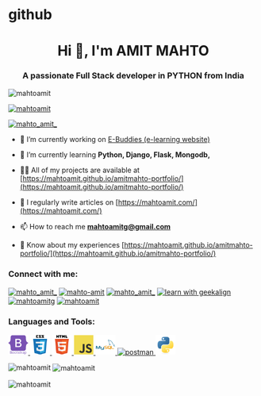 # github


<h1 align="center">Hi 👋, I'm AMIT MAHTO</h1>
<h3 align="center">A passionate Full Stack developer in PYTHON from India</h3>

<p align="left"> <img src="https://komarev.com/ghpvc/?username=mahtoamit&label=Profile%20views&color=0e75b6&style=flat" alt="mahtoamit" /> </p>

<p align="left"> <a href="https://github.com/ryo-ma/github-profile-trophy"><img src="https://github-profile-trophy.vercel.app/?username=mahtoamit" alt="mahtoamit" /></a> </p>

<p align="left"> <a href="https://twitter.com/mahto_amit_" target="blank"><img src="https://img.shields.io/twitter/follow/mahto_amit_?logo=twitter&style=for-the-badge" alt="mahto_amit_" /></a> </p>

- 🔭 I’m currently working on [E-Buddies (e-learning website)](https://ebuddies.000webhostapp.com/)

- 🌱 I’m currently learning **Python, Django, Flask, Mongodb,**

- 👨‍💻 All of my projects are available at [https://mahtoamit.github.io/amitmahto-portfolio/](https://mahtoamit.github.io/amitmahto-portfolio/)

- 📝 I regularly write articles on [https://mahtoamit.com/](https://mahtoamit.com/)

- 📫 How to reach me **mahtoamitg@gmail.com**

- 📄 Know about my experiences [https://mahtoamit.github.io/amitmahto-portfolio/](https://mahtoamit.github.io/amitmahto-portfolio/)

<h3 align="left">Connect with me:</h3>
<p align="left">
<a href="https://twitter.com/mahto_amit_" target="blank"><img align="center" src="https://raw.githubusercontent.com/rahuldkjain/github-profile-readme-generator/master/src/images/icons/Social/twitter.svg" alt="mahto_amit_" height="30" width="40" /></a>
<a href="https://linkedin.com/in/mahto-amit" target="blank"><img align="center" src="https://raw.githubusercontent.com/rahuldkjain/github-profile-readme-generator/master/src/images/icons/Social/linked-in-alt.svg" alt="mahto-amit" height="30" width="40" /></a>
<a href="https://instagram.com/mahto_amit_" target="blank"><img align="center" src="https://raw.githubusercontent.com/rahuldkjain/github-profile-readme-generator/master/src/images/icons/Social/instagram.svg" alt="mahto_amit_" height="30" width="40" /></a>
<a href="https://www.youtube.com/c/learn with geekalign" target="blank"><img align="center" src="https://raw.githubusercontent.com/rahuldkjain/github-profile-readme-generator/master/src/images/icons/Social/youtube.svg" alt="learn with geekalign" height="30" width="40" /></a>
<a href="https://www.hackerrank.com/mahtoamitg" target="blank"><img align="center" src="https://raw.githubusercontent.com/rahuldkjain/github-profile-readme-generator/master/src/images/icons/Social/hackerrank.svg" alt="mahtoamitg" height="30" width="40" /></a>
<a href="https://www.leetcode.com/mahtoamit" target="blank"><img align="center" src="https://raw.githubusercontent.com/rahuldkjain/github-profile-readme-generator/master/src/images/icons/Social/leet-code.svg" alt="mahtoamit" height="30" width="40" /></a>
</p>

<h3 align="left">Languages and Tools:</h3>
<p align="left"> <a href="https://getbootstrap.com" target="_blank" rel="noreferrer"> <img src="https://raw.githubusercontent.com/devicons/devicon/master/icons/bootstrap/bootstrap-plain-wordmark.svg" alt="bootstrap" width="40" height="40"/> </a> <a href="https://www.w3schools.com/css/" target="_blank" rel="noreferrer"> <img src="https://raw.githubusercontent.com/devicons/devicon/master/icons/css3/css3-original-wordmark.svg" alt="css3" width="40" height="40"/> </a> <a href="https://www.w3.org/html/" target="_blank" rel="noreferrer"> <img src="https://raw.githubusercontent.com/devicons/devicon/master/icons/html5/html5-original-wordmark.svg" alt="html5" width="40" height="40"/> </a> <a href="https://developer.mozilla.org/en-US/docs/Web/JavaScript" target="_blank" rel="noreferrer"> <img src="https://raw.githubusercontent.com/devicons/devicon/master/icons/javascript/javascript-original.svg" alt="javascript" width="40" height="40"/> </a> <a href="https://www.mysql.com/" target="_blank" rel="noreferrer"> <img src="https://raw.githubusercontent.com/devicons/devicon/master/icons/mysql/mysql-original-wordmark.svg" alt="mysql" width="40" height="40"/> </a> <a href="https://postman.com" target="_blank" rel="noreferrer"> <img src="https://www.vectorlogo.zone/logos/getpostman/getpostman-icon.svg" alt="postman" width="40" height="40"/> </a> <a href="https://www.python.org" target="_blank" rel="noreferrer"> <img src="https://raw.githubusercontent.com/devicons/devicon/master/icons/python/python-original.svg" alt="python" width="40" height="40"/> </a> </p>

<p><img align="left" src="https://github-readme-stats.vercel.app/api/top-langs?username=mahtoamit&show_icons=true&locale=en&layout=compact" alt="mahtoamit" /></p>

<p>&nbsp;<img align="center" src="https://github-readme-stats.vercel.app/api?username=mahtoamit&show_icons=true&locale=en" alt="mahtoamit" /></p>

<p><img align="center" src="https://github-readme-streak-stats.herokuapp.com/?user=mahtoamit&" alt="mahtoamit" /></p>
